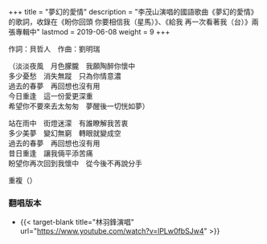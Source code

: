 +++
title = "夢幻的愛情"
description = "李茂山演唱的國語歌曲《夢幻的愛情》的歌詞，收錄在《盼你回頭 你要相信我（星馬）》、《給我 再一次看著我（台）》兩張專輯中"
lastmod = 2019-06-08
weight = 9
+++

作詞：貝哲人　作曲：劉明瑞

（淡淡夜風　月色朦朧　我願陶醉你懷中  
多少憂愁　消失無蹤　只為你情意濃  
過去的春夢　再回想也沒有用  
今日重逢　這一份愛更深重  
希望你不要來去太匆匆　夢醒後一切恍如夢）  

站在雨中　街燈迷濛　有誰瞭解我苦衷  
多少美夢　變幻無窮　轉眼就變成空  
過去的春夢　再回想也沒有用  
昔日重逢　讓我倆平添苦痛  
盼望你再次回到我懷中　從今後不再說分手  

重複（）

### 翻唱版本

* {{< target-blank title="林羽鋒演唱" url="https://www.youtube.com/watch?v=lPLw0fbSJw4" >}}